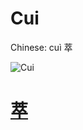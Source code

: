 # Cui

Chinese: cuì 萃

![Cui](https://88o.io/wp-content/uploads/2018/09/45-e89083cui.jpg)

# [萃](./e89083cui_cn.md)

